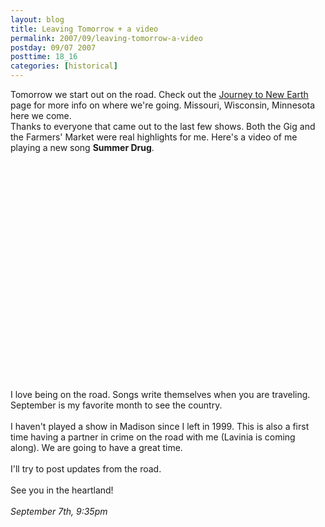 ```yaml
---
layout: blog
title: Leaving Tomorrow + a video
permalink: 2007/09/leaving-tomorrow-a-video
postday: 09/07 2007
posttime: 18_16
categories: [historical]
---
```


<p>Tomorrow we start out on the road. Check out the <a href="http://noonchild.com/muse/kristeraxel_blog-0">Journey to New Earth</a> page for more info on where we're going. Missouri, Wisconsin, Minnesota here we come.<br />
Thanks to everyone that came out to the last few shows. Both the Gig and the Farmers' Market were real highlights for me. Here's a video of me playing a new song <b>Summer Drug</b>.</p>
<object width="425" height="350"> <param name="movie" value="http://www.youtube.com/v/CbRw_kbmdXM" />  <embed src="http://www.youtube.com/v/CbRw_kbmdXM" type="application/x-shockwave-flash" width="425" height="350"> </embed> </object><p>
I love being on the road. Songs write themselves when you are traveling. September is my favorite month to see the country.<br /><br />
I haven't played a show in Madison since I left in 1999. This is also a first time having a partner in crime on the road with me (Lavinia is coming along). We are going to have a great time.<br /><br />
I'll try to post updates from the road.<br /><br />
See you in the heartland!<br /><br />
<i>September 7th, 9:35pm</i><br /></p>
